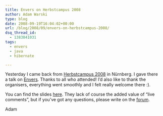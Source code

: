 ```yaml
---
title: Envers on Herbstcampus 2008
author: Adam Warski
type: blog
date: 2008-09-19T16:04:02+00:00
url: /blog/2008/09/envers-on-herbstcampus-2008/
dsq_thread_id:
  - 1383041031
tags:
  - envers
  - java
  - hibernate

---
```

Yesterday I came back from [Herbstcampus 2008][1] in Nürnberg. I gave there a talk on [Envers][2]. Thanks to all who attended! I&#8217;d also like to thank the organisers, everything went smoothly and I felt really welcome there :).

You can find the slides [here][3]. They lack of course the added value of &#8220;live comments&#8221;, but if you&#8217;ve got any questions, please write on the [forum][4].

Adam

 [1]: http://www.herbstcampus.de/
 [2]: http://www.jboss.org/envers
 [3]: http://www.jboss.org/envers/downloads/presentations
 [4]: http://www.jboss.com/index.html?module=bb&op=viewforum&f=283
